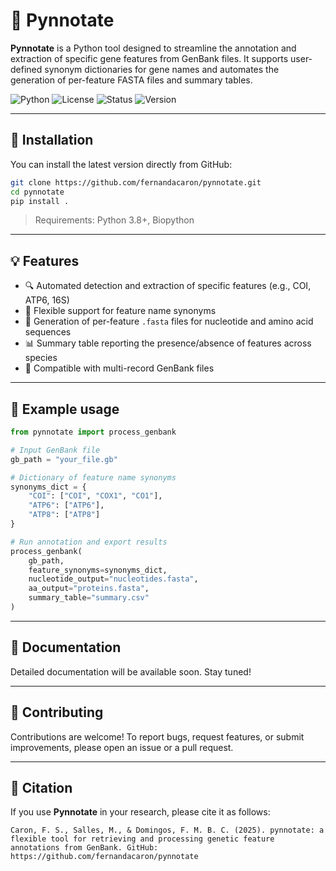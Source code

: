 # 🧬 Pynnotate

**Pynnotate** is a Python tool designed to streamline the annotation and extraction of specific gene features from GenBank files. It supports user-defined synonym dictionaries for gene names and automates the generation of per-feature FASTA files and summary tables.

![Python](https://img.shields.io/badge/Python-3.8+-blue?logo=python)
![License](https://img.shields.io/github/license/fernandacaron/pynnotate)
![Status](https://img.shields.io/badge/status-in%20development-orange)
![Version](https://img.shields.io/github/v/release/fernandacaron/pynnotate?logo=github)

---

## 🚀 Installation

You can install the latest version directly from GitHub:

```bash
git clone https://github.com/fernandacaron/pynnotate.git
cd pynnotate
pip install .
```

> Requirements: Python 3.8+, Biopython

---

## 💡 Features

- 🔍 Automated detection and extraction of specific features (e.g., COI, ATP6, 16S)
- 🧠 Flexible support for feature name synonyms
- 📂 Generation of per-feature `.fasta` files for nucleotide and amino acid sequences
- 📊 Summary table reporting the presence/absence of features across species
- 🔄 Compatible with multi-record GenBank files

---

## 🧪 Example usage

```python
from pynnotate import process_genbank

# Input GenBank file
gb_path = "your_file.gb"

# Dictionary of feature name synonyms
synonyms_dict = {
    "COI": ["COI", "COX1", "CO1"],
    "ATP6": ["ATP6"],
    "ATP8": ["ATP8"]
}

# Run annotation and export results
process_genbank(
    gb_path,
    feature_synonyms=synonyms_dict,
    nucleotide_output="nucleotides.fasta",
    aa_output="proteins.fasta",
    summary_table="summary.csv"
)
```

---

## 📘 Documentation

Detailed documentation will be available soon. Stay tuned!

---

## 🤝 Contributing

Contributions are welcome! To report bugs, request features, or submit improvements, please open an issue or a pull request. 

---

## 📣 Citation

If you use **Pynnotate** in your research, please cite it as follows:

```
Caron, F. S., Salles, M., & Domingos, F. M. B. C. (2025). pynnotate: a flexible tool for retrieving and processing genetic feature annotations from GenBank. GitHub: https://github.com/fernandacaron/pynnotate
```
